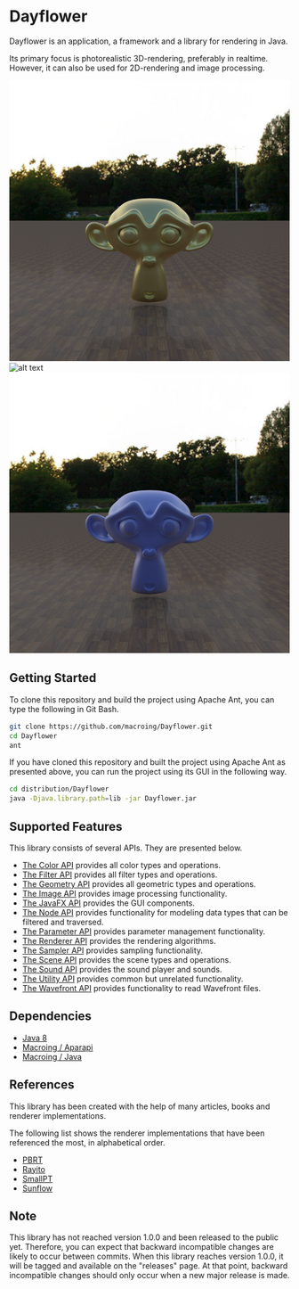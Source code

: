 Dayflower
=========
Dayflower is an application, a framework and a library for rendering in Java.

Its primary focus is photorealistic 3D-rendering, preferably in realtime. However, it can also be used for 2D-rendering and image processing.

![alt text](https://github.com/macroing/Dayflower/blob/master/images/Image-015.png "Dayflower")
![alt text](https://github.com/macroing/Dayflower/blob/master/images/Image-005.png "Dayflower")
![alt text](https://github.com/macroing/Dayflower/blob/master/images/Image-016.png "Dayflower")

Getting Started
---------------
To clone this repository and build the project using Apache Ant, you can type the following in Git Bash.

```bash
git clone https://github.com/macroing/Dayflower.git
cd Dayflower
ant
```

If you have cloned this repository and built the project using Apache Ant as presented above, you can run the project using its GUI in the following way.
```bash
cd distribution/Dayflower
java -Djava.library.path=lib -jar Dayflower.jar
```

Supported Features
------------------
This library consists of several APIs. They are presented below.

 - [The Color API](https://github.com/macroing/Dayflower/tree/master/documentation/Color) provides all color types and operations.
 - [The Filter API](https://github.com/macroing/Dayflower/tree/master/documentation/Filter) provides all filter types and operations.
 - [The Geometry API](https://github.com/macroing/Dayflower/tree/master/documentation/Geometry) provides all geometric types and operations.
 - [The Image API](https://github.com/macroing/Dayflower/tree/master/documentation/Image) provides image processing functionality.
 - [The JavaFX API](https://github.com/macroing/Dayflower/tree/master/documentation/JavaFX) provides the GUI components.
 - [The Node API](https://github.com/macroing/Dayflower/tree/master/documentation/Node) provides functionality for modeling data types that can be filtered and traversed.
 - [The Parameter API](https://github.com/macroing/Dayflower/tree/master/documentation/Parameter) provides parameter management functionality.
 - [The Renderer API](https://github.com/macroing/Dayflower/tree/master/documentation/Renderer) provides the rendering algorithms.
 - [The Sampler API](https://github.com/macroing/Dayflower/tree/master/documentation/Sampler) provides sampling functionality.
 - [The Scene API](https://github.com/macroing/Dayflower/tree/master/documentation/Scene) provides the scene types and operations.
 - [The Sound API](https://github.com/macroing/Dayflower/tree/master/documentation/Sound) provides the sound player and sounds.
 - [The Utility API](https://github.com/macroing/Dayflower/tree/master/documentation/Utility) provides common but unrelated functionality.
 - [The Wavefront API](https://github.com/macroing/Dayflower/tree/master/documentation/Wavefront) provides functionality to read Wavefront files.

Dependencies
------------
 - [Java 8](http://www.java.com)
 - [Macroing / Aparapi](https://github.com/macroing/aparapi)
 - [Macroing / Java](https://github.com/macroing/Java)

References
----------
This library has been created with the help of many articles, books and renderer implementations.

The following list shows the renderer implementations that have been referenced the most, in alphabetical order.

 - [PBRT](https://www.pbrt.org/)
 - [Rayito](https://github.com/Tecla/Rayito)
 - [SmallPT](https://www.kevinbeason.com/smallpt/)
 - [Sunflow](http://sunflow.sourceforge.net/)

Note
----
This library has not reached version 1.0.0 and been released to the public yet. Therefore, you can expect that backward incompatible changes are likely to occur between commits. When this library reaches version 1.0.0, it will be tagged and available on the "releases" page. At that point, backward incompatible changes should only occur when a new major release is made.